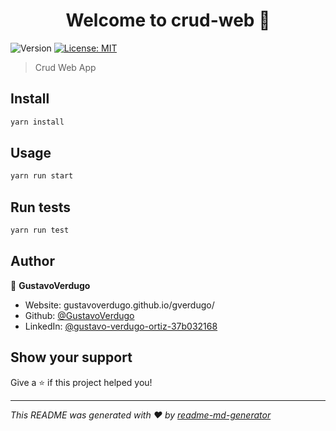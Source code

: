 <h1 align="center">Welcome to crud-web 👋</h1>
<p>
  <img alt="Version" src="https://img.shields.io/badge/version-0.1.0-blue.svg?cacheSeconds=2592000" />
  <a href="#" target="_blank">
    <img alt="License: MIT" src="https://img.shields.io/badge/License-MIT-yellow.svg" />
  </a>
</p>

> Crud Web App

## Install

```sh
yarn install
```

## Usage

```sh
yarn run start
```

## Run tests

```sh
yarn run test
```

## Author

👤 **GustavoVerdugo**

* Website: gustavoverdugo.github.io/gverdugo/
* Github: [@GustavoVerdugo](https://github.com/GustavoVerdugo)
* LinkedIn: [@gustavo-verdugo-ortiz-37b032168](https://linkedin.com/in/gustavo-verdugo-ortiz-37b032168)

## Show your support

Give a ⭐️ if this project helped you!

***
_This README was generated with ❤️ by [readme-md-generator](https://github.com/kefranabg/readme-md-generator)_